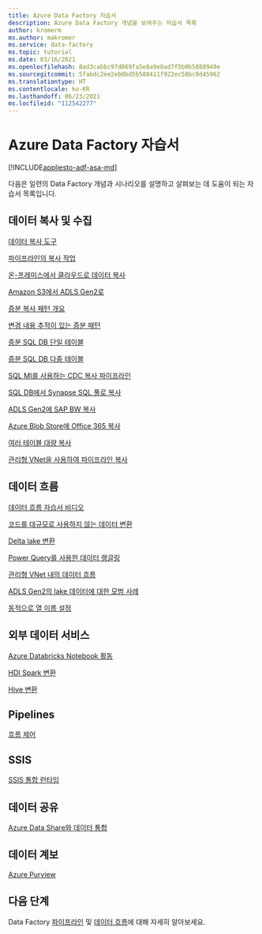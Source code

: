 ```yaml
---
title: Azure Data Factory 자습서
description: Azure Data Factory 개념을 보여주는 자습서 목록
author: kromerm
ms.author: makromer
ms.service: data-factory
ms.topic: tutorial
ms.date: 03/16/2021
ms.openlocfilehash: 8ad3cabbc97d869fa5e8a9e8ad7f5b0b5888949e
ms.sourcegitcommit: 5fabdc2ee2eb0bd5b588411f922ec58bc0d45962
ms.translationtype: HT
ms.contentlocale: ko-KR
ms.lasthandoff: 06/23/2021
ms.locfileid: "112542277"
---
```

# <a name="azure-data-factory-tutorials"></a>Azure Data Factory 자습서

[!INCLUDE[appliesto-adf-asa-md](includes/appliesto-adf-asa-md.md)]

다음은 일련의 Data Factory 개념과 시나리오를 설명하고 살펴보는 데 도움이 되는 자습서 목록입니다.

## <a name="copy-and-ingest-data"></a>데이터 복사 및 수집

[데이터 복사 도구](tutorial-copy-data-tool.md)

[파이프라인의 복사 작업](tutorial-copy-data-portal.md)

[온-프레미스에서 클라우드로 데이터 복사](tutorial-hybrid-copy-data-tool.md)

[Amazon S3에서 ADLS Gen2로](load-azure-data-lake-storage-gen2.md)

[증분 복사 패턴 개요](tutorial-incremental-copy-overview.md)

[변경 내용 추적이 있는 증분 패턴](tutorial-incremental-copy-change-tracking-feature-portal.md)

[증분 SQL DB 단일 테이블](tutorial-incremental-copy-portal.md)

[증분 SQL DB 다중 테이블](tutorial-incremental-copy-multiple-tables-portal.md)

[SQL MI를 사용하는 CDC 복사 파이프라인](tutorial-incremental-copy-change-data-capture-feature-portal.md)

[SQL DB에서 Synapse SQL 풀로 복사](load-azure-sql-data-warehouse.md)

[ADLS Gen2에 SAP BW 복사](load-sap-bw-data.md)

[Azure Blob Store에 Office 365 복사](load-office-365-data.md)

[여러 테이블 대량 복사](tutorial-bulk-copy-portal.md)

[관리형 VNet을 사용하여 파이프라인 복사](tutorial-copy-data-portal-private.md)

## <a name="data-flows"></a>데이터 흐름

[데이터 흐름 자습서 비디오](data-flow-tutorials.md)

[코드를 대규모로 사용하지 않는 데이터 변환](tutorial-data-flow.md)

[Delta lake 변환](tutorial-data-flow-delta-lake.md)

[Power Query를 사용한 데이터 랭글링](wrangling-tutorial.md)

[관리형 VNet 내의 데이터 흐름](tutorial-data-flow-private.md)

[ADLS Gen2의 lake 데이터에 대한 모범 사례](tutorial-data-flow-write-to-lake.md)

[동적으로 열 이름 설정](data-flow-tutorials.md)

## <a name="external-data-services"></a>외부 데이터 서비스

[Azure Databricks Notebook 활동](transform-data-using-databricks-notebook.md)

[HDI Spark 변환](tutorial-transform-data-spark-portal.md)

[Hive 변환](tutorial-transform-data-hive-virtual-network-portal.md)

## <a name="pipelines"></a>Pipelines

[흐름 제어](tutorial-control-flow-portal.md)

## <a name="ssis"></a>SSIS

[SSIS 통합 런타임](tutorial-deploy-ssis-packages-azure.md)

## <a name="data-share"></a>데이터 공유

[Azure Data Share와 데이터 통합](lab-data-flow-data-share.md)

## <a name="data-lineage"></a>데이터 계보

[Azure Purview](turorial-push-lineage-to-purview.md)

## <a name="next-steps"></a>다음 단계
Data Factory [파이프라인](concepts-pipelines-activities.md) 및 [데이터 흐름](concepts-data-flow-overview.md)에 대해 자세히 알아보세요.
